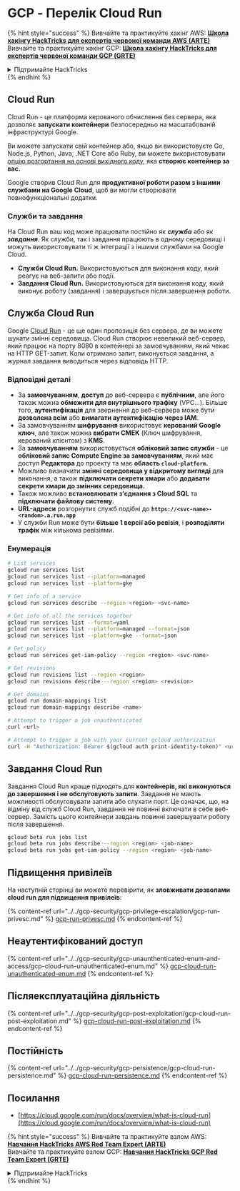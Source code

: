 # GCP - Перелік Cloud Run

{% hint style="success" %}
Вивчайте та практикуйте хакінг AWS: <img src="/.gitbook/assets/image.png" alt="" data-size="line">[**Школа хакінгу HackTricks для експертів червоної команди AWS (ARTE)**](https://training.hacktricks.xyz/courses/arte)<img src="/.gitbook/assets/image.png" alt="" data-size="line">\
Вивчайте та практикуйте хакінг GCP: <img src="/.gitbook/assets/image (2).png" alt="" data-size="line">[**Школа хакінгу HackTricks для експертів червоної команди GCP (GRTE)**<img src="/.gitbook/assets/image (2).png" alt="" data-size="line">](https://training.hacktricks.xyz/courses/grte)

<details>

<summary>Підтримайте HackTricks</summary>

* Перевірте [**плани підписки**](https://github.com/sponsors/carlospolop)!
* **Приєднуйтесь до** 💬 [**групи Discord**](https://discord.gg/hRep4RUj7f) або [**групи Telegram**](https://t.me/peass) або **слідкуйте** за нами на **Twitter** 🐦 [**@hacktricks\_live**](https://twitter.com/hacktricks\_live)**.**
* **Поширюйте хакінг-прийоми, надсилаючи PR до** [**HackTricks**](https://github.com/carlospolop/hacktricks) та [**HackTricks Cloud**](https://github.com/carlospolop/hacktricks-cloud) репозиторіїв на GitHub.

</details>
{% endhint %}

## Cloud Run <a href="#reviewing-cloud-run-configurations" id="reviewing-cloud-run-configurations"></a>

Cloud Run - це платформа керованого обчислення без сервера, яка дозволяє **запускати контейнери** безпосередньо на масштабованій інфраструктурі Google.

Ви можете запускати свій контейнер або, якщо ви використовуєте Go, Node.js, Python, Java, .NET Core або Ruby, ви можете використовувати [опцію розгортання на основі вихідного коду](https://cloud.google.com/run/docs/deploying-source-code), яка **створює контейнер за вас.**

Google створив Cloud Run для **продуктивної роботи разом з іншими службами на Google Cloud**, щоб ви могли створювати повнофункціональні додатки.

### Служби та завдання <a href="#services-and-jobs" id="services-and-jobs"></a>

На Cloud Run ваш код може працювати постійно як _**служба**_ або як _**завдання**_. Як служби, так і завдання працюють в одному середовищі і можуть використовувати ті ж інтеграції з іншими службами на Google Cloud.

* **Служби Cloud Run.** Використовуються для виконання коду, який реагує на веб-запити або події.
* **Завдання Cloud Run.** Використовуються для виконання коду, який виконує роботу (завдання) і завершується після завершення роботи.

## Служба Cloud Run

Google [Cloud Run](https://cloud.google.com/run) - це ще один пропозиція без сервера, де ви можете шукати змінні середовища. Cloud Run створює невеликий веб-сервер, який працює на порту 8080 в контейнері за замовчуванням, який чекає на HTTP GET-запит. Коли отримано запит, виконується завдання, а журнал завдання виводиться через відповідь HTTP.

### Відповідні деталі

* За **замовчуванням**, **доступ** до веб-сервера є **публічним**, але його також можна **обмежити для внутрішнього трафіку** (VPC...). Більше того, **аутентифікація** для звернення до веб-сервера може бути **дозволена всім** або **вимагати аутентифікацію через IAM**.
* За замовчуванням **шифрування** використовує **керований Google ключ**, але також можна **вибрати CMEK** (Ключ шифрування, керований клієнтом) з **KMS**.
* За **замовчуванням** використовується **обліковий запис служби** - це **обліковий запис Compute Engine за замовчуванням**, який має доступ **Редактора** до проекту та має **область `cloud-platform`.**
* Можливо визначити **змінні середовища у відкритому вигляді** для виконання, а також **підключати секрети хмари** або **додавати секрети хмари до змінних середовища.**
* Також можливо **встановлювати з'єднання з Cloud SQL** та **підключати файлову систему.**
* **URL-адреси** розгорнутих служб подібні до **`https://<svc-name>-<random>.a.run.app`**
* У служби Run може бути **більше 1 версії або ревізія**, і **розподіляти трафік** між кількома ревізіями.

### Енумерація
```bash
# List services
gcloud run services list
gcloud run services list --platform=managed
gcloud run services list --platform=gke

# Get info of a service
gcloud run services describe --region <region> <svc-name>

# Get info of all the services together
gcloud run services list --format=yaml
gcloud run services list --platform=managed --format=json
gcloud run services list --platform=gke --format=json

# Get policy
gcloud run services get-iam-policy --region <region> <svc-name>

# Get revisions
gcloud run revisions list --region <region>
gcloud run revisions describe --region <region> <revision>

# Get domains
gcloud run domain-mappings list
gcloud run domain-mappings describe <name>

# Attempt to trigger a job unauthenticated
curl <url>

# Attempt to trigger a job with your current gcloud authorization
curl -H "Authorization: Bearer $(gcloud auth print-identity-token)" <url>
```
## Завдання Cloud Run

Завдання Cloud Run краще підходять для **контейнерів, які виконуються до завершення і не обслуговують запити**. Завдання не мають можливості обслуговувати запити або слухати порт. Це означає, що, на відміну від служб Cloud Run, завдання не повинні включати в себе веб-сервер. Замість цього контейнери завдань повинні завершувати роботу після завершення.
```bash
gcloud beta run jobs list
gcloud beta run jobs describe --region <region> <job-name>
gcloud beta run jobs get-iam-policy --region <region> <job-name>
```
## Підвищення привілеїв

На наступній сторінці ви можете перевірити, як **зловживати дозволами cloud run для підвищення привілеїв**:

{% content-ref url="../../gcp-security/gcp-privilege-escalation/gcp-run-privesc.md" %}
[gcp-run-privesc.md](../../gcp-security/gcp-privilege-escalation/gcp-run-privesc.md)
{% endcontent-ref %}

## Неаутентифікований доступ

{% content-ref url="../../gcp-security/gcp-unaunthenticated-enum-and-access/gcp-cloud-run-unauthenticated-enum.md" %}
[gcp-cloud-run-unauthenticated-enum.md](../../gcp-security/gcp-unaunthenticated-enum-and-access/gcp-cloud-run-unauthenticated-enum.md)
{% endcontent-ref %}

## Післяексплуатаційна діяльність

{% content-ref url="../../gcp-security/gcp-post-exploitation/gcp-cloud-run-post-exploitation.md" %}
[gcp-cloud-run-post-exploitation.md](../../gcp-security/gcp-post-exploitation/gcp-cloud-run-post-exploitation.md)
{% endcontent-ref %}

## Постійність

{% content-ref url="../../gcp-security/gcp-persistence/gcp-cloud-run-persistence.md" %}
[gcp-cloud-run-persistence.md](../../gcp-security/gcp-persistence/gcp-cloud-run-persistence.md)
{% endcontent-ref %}

## Посилання

* [https://cloud.google.com/run/docs/overview/what-is-cloud-run](https://cloud.google.com/run/docs/overview/what-is-cloud-run)

{% hint style="success" %}
Вивчайте та практикуйте взлом AWS:<img src="/.gitbook/assets/image.png" alt="" data-size="line">[**Навчання HackTricks AWS Red Team Expert (ARTE)**](https://training.hacktricks.xyz/courses/arte)<img src="/.gitbook/assets/image.png" alt="" data-size="line">\
Вивчайте та практикуйте взлом GCP: <img src="/.gitbook/assets/image (2).png" alt="" data-size="line">[**Навчання HackTricks GCP Red Team Expert (GRTE)**<img src="/.gitbook/assets/image (2).png" alt="" data-size="line">](https://training.hacktricks.xyz/courses/grte)

<details>

<summary>Підтримайте HackTricks</summary>

* Перевірте [**плани підписки**](https://github.com/sponsors/carlospolop)!
* **Приєднуйтесь до** 💬 [**групи Discord**](https://discord.gg/hRep4RUj7f) або групи [**telegram**](https://t.me/peass) або **слідкуйте** за нами на **Twitter** 🐦 [**@hacktricks\_live**](https://twitter.com/hacktricks\_live)**.**
* **Поширюйте хакерські трюки, надсилаючи PR до** [**HackTricks**](https://github.com/carlospolop/hacktricks) та [**HackTricks Cloud**](https://github.com/carlospolop/hacktricks-cloud) репозиторіїв на GitHub.

</details>
{% endhint %}
